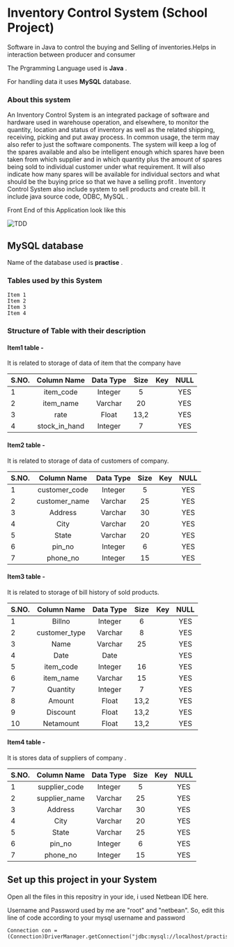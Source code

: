 Inventory Control System (School Project)
========================

Software in Java to control the buying and Selling of inventories.Helps in interaction between producer and consumer

The Prgramming Language used is **Java** .

For handling data it uses **MySQL** database.

### About this system ###
An Inventory Control System is an integrated package of software and hardware used in warehouse operation, and elsewhere, to monitor the quantity, location and status of inventory as well as the related shipping, receiving, picking and put away process. In common usage, the term may also refer to just the software components. The system will keep a log of the spares available and also be intelligent enough which spares have been taken from which supplier and in which quantity plus the amount of spares being sold to individual customer under what requirement. It will also indicate how many spares will be available for individual sectors and what should be the buying price so that we have a selling profit . Inventory Control System also include system to sell products and create bill. It include java source code, ODBC, MySQL . 

Front End of this Application look like this

![TDD](http://i.imgur.com/o7TbB6u.png?1)

## MySQL database 

Name of the database used is **practise** .
### Tables used by this System  ###

    Item 1
    Item 2
    Item 3
    Item 4
### Structure of Table with their description 

#### Item1 table -
It is related to storage of data of item that the company have

| S.NO.         | Column Name   | Data Type | Size | Key | NULL |
| ------------- |:-------------:|:---------:|:----:|:---:|:----:|
| 1      | item_code | Integer | 5 |  | YES |
| 2      | item_name     |   Varchar |  20 || YES |
| 3 | rate      |    Float | 13,2 |  | YES |
| 4 | stock_in_hand    | Integer  |    7 |  | YES | 

#### Item2 table -
It is related to storage of data of customers of company. 

| S.NO.         | Column Name   | Data Type | Size | Key | NULL |
| ------------- |:-------------:|:---------:|:----:|:---:|:----:|
| 1      | customer_code | Integer | 5 |  | YES |
| 2      | customer_name     |   Varchar |  25 || YES |
| 3 | Address      |    Varchar | 30 |  | YES |
| 4 | City    | Varchar  |    20 |  | YES | 
| 5     | State     |   Varchar |  20 || YES |
| 6 | pin_no      |    Integer | 6 |  | YES |
| 7 | phone_no    | Integer  |    15 |  | YES | 

#### Item3 table -
It is related to storage of bill history of sold products.

| S.NO.         | Column Name   | Data Type | Size | Key | NULL |
| ------------- |:-------------:|:---------:|:----:|:---:|:----:|
| 1      | Billno | Integer | 6 |  | YES |
| 2      | customer_type     |   Varchar |  8 || YES |
| 3 | Name      |    Varchar | 25 |  | YES |
| 4 | Date    | Date  |     |  | YES | 
| 5     | item_code     |   Integer |  16 || YES |
| 6 | item_name      |    Varchar | 15 |  | YES |
| 7 | Quantity    | Integer  |    7 |  | YES | 
| 8     | Amount     |   Float |  13,2 || YES |
| 9 | Discount      |    Float | 13,2 |  | YES |
| 10 | Netamount    | Float  |    13,2 |  | YES | 

#### Item4 table -
It is stores data of suppliers of company . 

| S.NO.         | Column Name   | Data Type | Size | Key | NULL |
| ------------- |:-------------:|:---------:|:----:|:---:|:----:|
| 1      | supplier_code | Integer | 5 |  | YES |
| 2      | supplier_name     |   Varchar |  25 || YES |
| 3 | Address      |    Varchar | 30 |  | YES |
| 4 | City    | Varchar  |    20 |  | YES | 
| 5     | State     |   Varchar |  25 || YES |
| 6 | pin_no      |    Integer | 6 |  | YES |
| 7 | phone_no    | Integer  |    15 |  | YES | 

## Set up this project in your System 

Open all the files in this repositry in your ide, i used Netbean IDE here.

Username and Password used by me are "root" and "netbean". So, edit this line of code according to your mysql username and password  

    Connection con = (Connection)DriverManager.getConnection("jdbc:mysql://localhost/practise","root","netbean");
